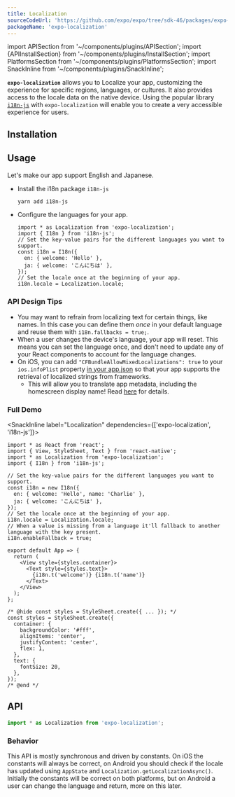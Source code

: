 ```yaml
---
title: Localization
sourceCodeUrl: 'https://github.com/expo/expo/tree/sdk-46/packages/expo-localization'
packageName: 'expo-localization'
---
```


import APISection from '~/components/plugins/APISection';
import {APIInstallSection} from '~/components/plugins/InstallSection';
import PlatformsSection from '~/components/plugins/PlatformsSection';
import SnackInline from '~/components/plugins/SnackInline';

**`expo-localization`** allows you to Localize your app, customizing the experience for specific regions, languages, or cultures. It also provides access to the locale data on the native device.
Using the popular library [`i18n-js`](https://github.com/fnando/i18n-js) with `expo-localization` will enable you to create a very accessible experience for users.

<PlatformsSection android emulator ios simulator web />

## Installation

<APIInstallSection />

## Usage

Let's make our app support English and Japanese.

- Install the i18n package `i18n-js`

  ```sh
  yarn add i18n-js
  ```

- Configure the languages for your app.

  ```tsx
  import * as Localization from 'expo-localization';
  import { I18n } from 'i18n-js';
  // Set the key-value pairs for the different languages you want to support.
  const i18n = I18n({
    en: { welcome: 'Hello' },
    ja: { welcome: 'こんにちは' },
  });
  // Set the locale once at the beginning of your app.
  i18n.locale = Localization.locale;
  ```

### API Design Tips

- You may want to refrain from localizing text for certain things, like names. In this case you can define them _once_ in your default language and reuse them with `i18n.fallbacks = true;`.
- When a user changes the device's language, your app will reset. This means you can set the language once, and don't need to update any of your React components to account for the language changes.
- On iOS, you can add `"CFBundleAllowMixedLocalizations": true` to your `ios.infoPlist` property [in your app.json](/workflow/configuration/#ios) so that your app supports the retrieval of localized strings from frameworks.
  - This will allow you to translate app metadata, including the homescreen display name! Read [here](/distribution/app-stores#localizing-your-ios-app) for details.

### Full Demo

<SnackInline label="Localization" dependencies={['expo-localization', 'i18n-js']}>

```tsx
import * as React from 'react';
import { View, StyleSheet, Text } from 'react-native';
import * as Localization from 'expo-localization';
import { I18n } from 'i18n-js';

// Set the key-value pairs for the different languages you want to support.
const i18n = new I18n({
  en: { welcome: 'Hello', name: 'Charlie' },
  ja: { welcome: 'こんにちは' },
});
// Set the locale once at the beginning of your app.
i18n.locale = Localization.locale;
// When a value is missing from a language it'll fallback to another language with the key present.
i18n.enableFallback = true;

export default App => {
  return (
    <View style={styles.container}>
      <Text style={styles.text}>
        {i18n.t('welcome')} {i18n.t('name')}
      </Text>
    </View>
  );
};

/* @hide const styles = StyleSheet.create({ ... }); */
const styles = StyleSheet.create({
  container: {
    backgroundColor: '#fff',
    alignItems: 'center',
    justifyContent: 'center',
    flex: 1,
  },
  text: {
    fontSize: 20,
  },
});
/* @end */
```

</SnackInline>

## API

```ts
import * as Localization from 'expo-localization';
```

### Behavior

This API is mostly synchronous and driven by constants. On iOS the constants will always be correct, on Android you should check if the locale has updated using `AppState` and `Localization.getLocalizationAsync()`. Initially the constants will be correct on both platforms, but on Android a user can change the language and return, more on this later.

<APISection packageName="expo-localization" apiName="Localization" />
